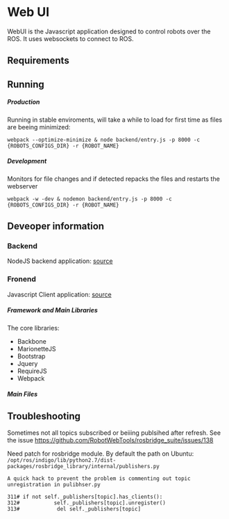 # Web UI


WebUI is the Javascript application designed to control robots over the ROS. It uses websockets to connect to ROS.

## Requirements

## Running
##### Production
Running in stable enviroments, will take a while to load for first time as files are beeing minimized:

`webpack --optimize-minimize & node backend/entry.js -p 8000 -c {ROBOTS_CONFIGS_DIR} -r {ROBOT_NAME}`

##### Development
Monitors for file changes and if detected repacks the files and restarts the webserver

`webpack -w -dev & nodemon backend/entry.js -p 8000 -c {ROBOTS_CONFIGS_DIR} -r {ROBOT_NAME}`


## Deveoper information
### Backend
NodeJS backend application: [source](backend/)
### Fronend 
Javascript Client application: [source](client)
##### Framework and Main Libraries
The core libraries:
* Backbone
* MarionetteJS
* Bootstrap
* Jquery
* RequireJS
* Webpack

##### Main Files





## Troubleshooting

Sometimes not all topics subscribed or beiiing publsihed after refresh. See the issue https://github.com/RobotWebTools/rosbridge_suite/issues/138

Need patch for rosbridge module. By default the path on Ubuntu:
`/opt/ros/indigo/lib/python2.7/dist-packages/rosbridge_library/internal/publishers.py`

```
A quick hack to prevent the problem is commenting out topic unregistration in pulibhser.py

311# if not self._publishers[topic].has_clients():
312#           self._publishers[topic].unregister()
313#            del self._publishers[topic]
```
